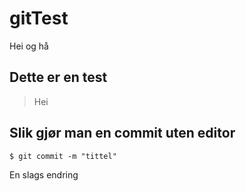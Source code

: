 # gitTest
Hei og hå

## Dette er en test
> Hei


## Slik gjør man en commit uten editor
`$ git commit -m "tittel"`

En slags endring
